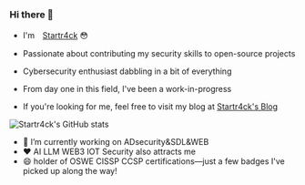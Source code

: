 ### Hi there 👋

* I'm　[Startr4ck](https://yinhaoqin.blog) 😳
* Passionate about contributing my security skills to open-source projects 
* Cybersecurity enthusiast dabbling in a bit of everything 
* From day one in this field, I've been a work-in-progress 


  

* If you're looking for me, feel free to visit my blog at  [Startr4ck's Blog](https://yinhaoqin.blog)


![Startr4ck's GitHub stats](https://github-readme-stats.vercel.app/api?username=Startr4ck)
- 🔭 I’m currently working on ADsecurity&SDL&WEB
- ❤ AI LLM WEB3 IOT Security also attracts me
- 😄 holder of OSWE CISSP  CCSP certifications—just a few badges I've picked up along the way!
